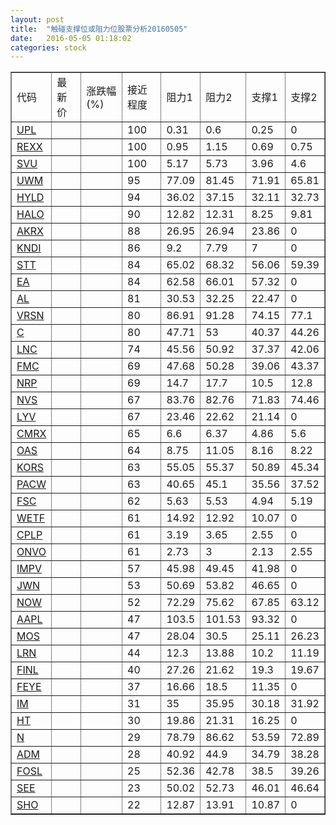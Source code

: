 ```yaml
---
layout: post
title:  "触碰支撑位或阻力位股票分析20160505"
date:   2016-05-05 01:18:02
categories: stock
---
```

<script type="text/javascript">
var stockList = []
stockList.push('gb_upl');
stockList.push('gb_rexx');
stockList.push('gb_svu');
stockList.push('gb_uwm');
stockList.push('gb_hyld');
stockList.push('gb_halo');
stockList.push('gb_akrx');
stockList.push('gb_kndi');
stockList.push('gb_stt');
stockList.push('gb_ea');
stockList.push('gb_al');
stockList.push('gb_vrsn');
stockList.push('gb_c');
stockList.push('gb_lnc');
stockList.push('gb_fmc');
stockList.push('gb_nrp');
stockList.push('gb_nvs');
stockList.push('gb_lyv');
stockList.push('gb_cmrx');
stockList.push('gb_oas');
stockList.push('gb_kors');
stockList.push('gb_pacw');
stockList.push('gb_fsc');
stockList.push('gb_wetf');
stockList.push('gb_cplp');
stockList.push('gb_onvo');
stockList.push('gb_impv');
stockList.push('gb_jwn');
stockList.push('gb_now');
stockList.push('gb_aapl');
stockList.push('gb_mos');
stockList.push('gb_lrn');
stockList.push('gb_finl');
stockList.push('gb_feye');
stockList.push('gb_im');
stockList.push('gb_ht');
stockList.push('gb_n');
stockList.push('gb_adm');
stockList.push('gb_fosl');
stockList.push('gb_see');
stockList.push('gb_sho');
</script>
<table border="1">
 <tr>
 <td>代码</td>
 <td>最新价</td>
 <td>涨跌幅(%)</td>
 <td>接近程度</td>
 <td>阻力1</td>
 <td>阻力2</td>
 <td>支撑1</td>
 <td>支撑2</td>
</tr>
  <tr id="upl" class="red">
  <td><a href="http://stock.finance.sina.com.cn/usstock/quotes/UPL.html" target="_blank">UPL</a></td><td></td><td></td><td>100</td><td>0.31</td><td>0.6</td><td>0.25</td><td>0</td></tr>
  <tr id="rexx" class="red">
  <td><a href="http://stock.finance.sina.com.cn/usstock/quotes/REXX.html" target="_blank">REXX</a></td><td></td><td></td><td>100</td><td>0.95</td><td>1.15</td><td>0.69</td><td>0.75</td></tr>
  <tr id="svu" class="green">
  <td><a href="http://stock.finance.sina.com.cn/usstock/quotes/SVU.html" target="_blank">SVU</a></td><td></td><td></td><td>100</td><td>5.17</td><td>5.73</td><td>3.96</td><td>4.6</td></tr>
  <tr id="uwm" class="red">
  <td><a href="http://stock.finance.sina.com.cn/usstock/quotes/UWM.html" target="_blank">UWM</a></td><td></td><td></td><td>95</td><td>77.09</td><td>81.45</td><td>71.91</td><td>65.81</td></tr>
  <tr id="hyld" class="green">
  <td><a href="http://stock.finance.sina.com.cn/usstock/quotes/HYLD.html" target="_blank">HYLD</a></td><td></td><td></td><td>94</td><td>36.02</td><td>37.15</td><td>32.11</td><td>32.73</td></tr>
  <tr id="halo" class="green">
  <td><a href="http://stock.finance.sina.com.cn/usstock/quotes/HALO.html" target="_blank">HALO</a></td><td></td><td></td><td>90</td><td>12.82</td><td>12.31</td><td>8.25</td><td>9.81</td></tr>
  <tr id="akrx" class="green">
  <td><a href="http://stock.finance.sina.com.cn/usstock/quotes/AKRX.html" target="_blank">AKRX</a></td><td></td><td></td><td>88</td><td>26.95</td><td>26.94</td><td>23.86</td><td>0</td></tr>
  <tr id="kndi" class="green">
  <td><a href="http://stock.finance.sina.com.cn/usstock/quotes/KNDI.html" target="_blank">KNDI</a></td><td></td><td></td><td>86</td><td>9.2</td><td>7.79</td><td>7</td><td>0</td></tr>
  <tr id="stt" class="green">
  <td><a href="http://stock.finance.sina.com.cn/usstock/quotes/STT.html" target="_blank">STT</a></td><td></td><td></td><td>84</td><td>65.02</td><td>68.32</td><td>56.06</td><td>59.39</td></tr>
  <tr id="ea" class="red">
  <td><a href="http://stock.finance.sina.com.cn/usstock/quotes/EA.html" target="_blank">EA</a></td><td></td><td></td><td>84</td><td>62.58</td><td>66.01</td><td>57.32</td><td>0</td></tr>
  <tr id="al" class="red">
  <td><a href="http://stock.finance.sina.com.cn/usstock/quotes/AL.html" target="_blank">AL</a></td><td></td><td></td><td>81</td><td>30.53</td><td>32.25</td><td>22.47</td><td>0</td></tr>
  <tr id="vrsn" class="red">
  <td><a href="http://stock.finance.sina.com.cn/usstock/quotes/VRSN.html" target="_blank">VRSN</a></td><td></td><td></td><td>80</td><td>86.91</td><td>91.28</td><td>74.15</td><td>77.1</td></tr>
  <tr id="c" class="green">
  <td><a href="http://stock.finance.sina.com.cn/usstock/quotes/C.html" target="_blank">C</a></td><td></td><td></td><td>80</td><td>47.71</td><td>53</td><td>40.37</td><td>44.26</td></tr>
  <tr id="lnc" class="green">
  <td><a href="http://stock.finance.sina.com.cn/usstock/quotes/LNC.html" target="_blank">LNC</a></td><td></td><td></td><td>74</td><td>45.56</td><td>50.92</td><td>37.37</td><td>42.06</td></tr>
  <tr id="fmc" class="red">
  <td><a href="http://stock.finance.sina.com.cn/usstock/quotes/FMC.html" target="_blank">FMC</a></td><td></td><td></td><td>69</td><td>47.68</td><td>50.28</td><td>39.06</td><td>43.37</td></tr>
  <tr id="nrp" class="green">
  <td><a href="http://stock.finance.sina.com.cn/usstock/quotes/NRP.html" target="_blank">NRP</a></td><td></td><td></td><td>69</td><td>14.7</td><td>17.7</td><td>10.5</td><td>12.8</td></tr>
  <tr id="nvs" class="green">
  <td><a href="http://stock.finance.sina.com.cn/usstock/quotes/NVS.html" target="_blank">NVS</a></td><td></td><td></td><td>67</td><td>83.76</td><td>82.76</td><td>71.83</td><td>74.46</td></tr>
  <tr id="lyv" class="green">
  <td><a href="http://stock.finance.sina.com.cn/usstock/quotes/LYV.html" target="_blank">LYV</a></td><td></td><td></td><td>67</td><td>23.46</td><td>22.62</td><td>21.14</td><td>0</td></tr>
  <tr id="cmrx" class="green">
  <td><a href="http://stock.finance.sina.com.cn/usstock/quotes/CMRX.html" target="_blank">CMRX</a></td><td></td><td></td><td>65</td><td>6.6</td><td>6.37</td><td>4.86</td><td>5.6</td></tr>
  <tr id="oas" class="green">
  <td><a href="http://stock.finance.sina.com.cn/usstock/quotes/OAS.html" target="_blank">OAS</a></td><td></td><td></td><td>64</td><td>8.75</td><td>11.05</td><td>8.16</td><td>8.22</td></tr>
  <tr id="kors" class="green">
  <td><a href="http://stock.finance.sina.com.cn/usstock/quotes/KORS.html" target="_blank">KORS</a></td><td></td><td></td><td>63</td><td>55.05</td><td>55.37</td><td>50.89</td><td>45.34</td></tr>
  <tr id="pacw" class="green">
  <td><a href="http://stock.finance.sina.com.cn/usstock/quotes/PACW.html" target="_blank">PACW</a></td><td></td><td></td><td>63</td><td>40.65</td><td>45.1</td><td>35.56</td><td>37.52</td></tr>
  <tr id="fsc" class="green">
  <td><a href="http://stock.finance.sina.com.cn/usstock/quotes/FSC.html" target="_blank">FSC</a></td><td></td><td></td><td>62</td><td>5.63</td><td>5.53</td><td>4.94</td><td>5.19</td></tr>
  <tr id="wetf" class="green">
  <td><a href="http://stock.finance.sina.com.cn/usstock/quotes/WETF.html" target="_blank">WETF</a></td><td></td><td></td><td>61</td><td>14.92</td><td>12.92</td><td>10.07</td><td>0</td></tr>
  <tr id="cplp" class="green">
  <td><a href="http://stock.finance.sina.com.cn/usstock/quotes/CPLP.html" target="_blank">CPLP</a></td><td></td><td></td><td>61</td><td>3.19</td><td>3.65</td><td>2.55</td><td>0</td></tr>
  <tr id="onvo" class="green">
  <td><a href="http://stock.finance.sina.com.cn/usstock/quotes/ONVO.html" target="_blank">ONVO</a></td><td></td><td></td><td>61</td><td>2.73</td><td>3</td><td>2.13</td><td>2.55</td></tr>
  <tr id="impv" class="red">
  <td><a href="http://stock.finance.sina.com.cn/usstock/quotes/IMPV.html" target="_blank">IMPV</a></td><td></td><td></td><td>57</td><td>45.98</td><td>49.45</td><td>41.98</td><td>0</td></tr>
  <tr id="jwn" class="red">
  <td><a href="http://stock.finance.sina.com.cn/usstock/quotes/JWN.html" target="_blank">JWN</a></td><td></td><td></td><td>53</td><td>50.69</td><td>53.82</td><td>46.65</td><td>0</td></tr>
  <tr id="now" class="green">
  <td><a href="http://stock.finance.sina.com.cn/usstock/quotes/NOW.html" target="_blank">NOW</a></td><td></td><td></td><td>52</td><td>72.29</td><td>75.62</td><td>67.85</td><td>63.12</td></tr>
  <tr id="aapl" class="green">
  <td><a href="http://stock.finance.sina.com.cn/usstock/quotes/AAPL.html" target="_blank">AAPL</a></td><td></td><td></td><td>47</td><td>103.5</td><td>101.53</td><td>93.32</td><td>0</td></tr>
  <tr id="mos" class="red">
  <td><a href="http://stock.finance.sina.com.cn/usstock/quotes/MOS.html" target="_blank">MOS</a></td><td></td><td></td><td>47</td><td>28.04</td><td>30.5</td><td>25.11</td><td>26.23</td></tr>
  <tr id="lrn" class="red">
  <td><a href="http://stock.finance.sina.com.cn/usstock/quotes/LRN.html" target="_blank">LRN</a></td><td></td><td></td><td>44</td><td>12.3</td><td>13.88</td><td>10.2</td><td>11.19</td></tr>
  <tr id="finl" class="green">
  <td><a href="http://stock.finance.sina.com.cn/usstock/quotes/FINL.html" target="_blank">FINL</a></td><td></td><td></td><td>40</td><td>27.26</td><td>21.62</td><td>19.3</td><td>19.67</td></tr>
  <tr id="feye" class="red">
  <td><a href="http://stock.finance.sina.com.cn/usstock/quotes/FEYE.html" target="_blank">FEYE</a></td><td></td><td></td><td>37</td><td>16.66</td><td>18.5</td><td>11.35</td><td>0</td></tr>
  <tr id="im" class="red">
  <td><a href="http://stock.finance.sina.com.cn/usstock/quotes/IM.html" target="_blank">IM</a></td><td></td><td></td><td>31</td><td>35</td><td>35.95</td><td>30.18</td><td>31.92</td></tr>
  <tr id="ht" class="red">
  <td><a href="http://stock.finance.sina.com.cn/usstock/quotes/HT.html" target="_blank">HT</a></td><td></td><td></td><td>30</td><td>19.86</td><td>21.31</td><td>16.25</td><td>0</td></tr>
  <tr id="n" class="red">
  <td><a href="http://stock.finance.sina.com.cn/usstock/quotes/N.html" target="_blank">N</a></td><td></td><td></td><td>29</td><td>78.79</td><td>86.62</td><td>53.59</td><td>72.89</td></tr>
  <tr id="adm" class="green">
  <td><a href="http://stock.finance.sina.com.cn/usstock/quotes/ADM.html" target="_blank">ADM</a></td><td></td><td></td><td>28</td><td>40.92</td><td>44.9</td><td>34.79</td><td>38.28</td></tr>
  <tr id="fosl" class="green">
  <td><a href="http://stock.finance.sina.com.cn/usstock/quotes/FOSL.html" target="_blank">FOSL</a></td><td></td><td></td><td>25</td><td>52.36</td><td>42.78</td><td>38.5</td><td>39.26</td></tr>
  <tr id="see" class="green">
  <td><a href="http://stock.finance.sina.com.cn/usstock/quotes/SEE.html" target="_blank">SEE</a></td><td></td><td></td><td>23</td><td>50.02</td><td>52.73</td><td>46.01</td><td>46.64</td></tr>
  <tr id="sho" class="red">
  <td><a href="http://stock.finance.sina.com.cn/usstock/quotes/SHO.html" target="_blank">SHO</a></td><td></td><td></td><td>22</td><td>12.87</td><td>13.91</td><td>10.87</td><td>0</td></tr>
</table>

